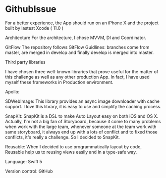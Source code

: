 # GithubIssue

For a better experience, the App should run on an iPhone X and the project built by lastest Xcode ( 11.0 )

Architecture For the architecture, I chose MVVM, DI and Coordinator.

GitFlow The repository follows GitFlow Guidlines: branches come from master, are merged in develop and finally develop is merged into master.

Third party libraries

I have chosen three well-known libraries that prove useful for the matter of this challenge as well as any other production App. In fact, I have used myself these frameworks in Production environment.

Apollo: 

SDWebImage: This library provides an async image downloader with cache support. I love this library, it is easy to use and simplify the caching process.

SnapKit: SnapKit is a DSL to make Auto Layout easy on both iOS and OS X. Actually, I'm not a big fan of Storyboard, because it come to many problems when work with the large team, whenever someone at the team work with same storyboard, it always end up with a lots of conflict and to fixed those conflicts, it's really a challenge. So I decided to SnapKit.

Reusable: When I decided to use programmatically layout by code, Reusable help us to reusing views easily and in a type-safe way.

Language: Swift 5

Version control: GitHub

